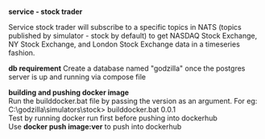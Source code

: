 **service - stock trader**

Service stock trader will subscribe to a specific topics in NATS (topics published by simulator - stock by default) to get NASDAQ Stock Exchange, NY Stock Exchange, and London Stock Exchange data in a timeseries fashion.

**db requirement**
Create a database named "godzilla" once the postgres server is up and running via compose file 

**building and pushing docker image**
<br> Run the builddocker.bat file by passing the version as an argument. For eg:
<br> C:\godzilla\simulators\stock> builddocker.bat 0.0.1
<br> Test by running docker run first before pushing into dockerhub
<br> Use **docker push image:ver** to push into dockerhub